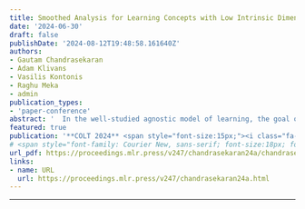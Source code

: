 ```yaml
---
title: Smoothed Analysis for Learning Concepts with Low Intrinsic Dimension
date: '2024-06-30'
draft: false
publishDate: '2024-08-12T19:48:58.161640Z'
authors:
- Gautam Chandrasekaran
- Adam Klivans
- Vasilis Kontonis
- Raghu Meka
- admin
publication_types:
- 'paper-conference'
abstract: '  In the well-studied agnostic model of learning, the goal of a learner– given examples from an arbitrary joint distribution on $\mathbb{R}^d \times \{\pm 1\}\$– is to output a hypothesis that is competitive (to within $\epsilon$) of the best fitting concept from some class.  In order to escape strong hardness results for learning even simple concept classes in this model, we introduce a smoothed analysis framework where we require a learner to compete only with the best classifier that is robust to small random Gaussian perturbation. This subtle change allows us to give a wide array of learning results for any concept that (1) depends on a low-dimensional subspace (aka multi-index model) and (2) has a bounded Gaussian surface area.  This class includes functions of halfspaces and (low-dimensional) convex sets, cases that are only known to be learnable in non-smoothed settings with respect to highly structured distributions such as Gaussians. Perhaps surprisingly, our analysis also yields new results for traditional non-smoothed frameworks such as learning with margin.  In particular, we obtain the first algorithm for agnostically learning intersections of $k$-halfspaces in time  $k^{\mathrm{poly}(\frac{\log k} {\epsilon \gamma})}$ where $\gamma$ is the margin parameter.   Before our work, the best-known runtime was exponential in $k$ (Arriaga and Vempala, 1999).'
featured: true
publication: '**COLT 2024** <span style="font-size:15px;"><i class="fa-solid fa-star"></i></span> ***Best Paper***'
# <span style="font-family: Courier New, sans-serif; font-size:18px; font-weight:1000"> &nbsp;(Best paper award)</span>' 
url_pdf: https://proceedings.mlr.press/v247/chandrasekaran24a/chandrasekaran24a.pdf
links:
- name: URL
  url: https://proceedings.mlr.press/v247/chandrasekaran24a.html
---
```

---

